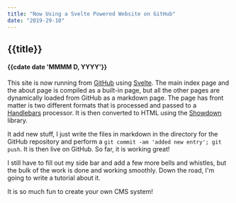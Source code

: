 ```yaml
---
title: "Now Using a Svelte Powered Website on GitHub"
date: "2019-29-10"
---
```


## {{title}}
#### {{cdate date 'MMMM D, YYYY'}}

This site is now running from [GitHub](https://GitHub.com) using 
[Svelte](https://svelte.dev). The main index page and the about page
is compiled as a built-in page, but all the other pages are dynamically
loaded from GitHub as a markdown page. The page has front matter is two
different formats that is processed and passed to a [Handlebars]() processor.
It is then converted to HTML using the [Showdown]() library.

It add new stuff, I just write the files in markdown in the directory for the
GitHub repository and perform a `git commit -am 'added new entry'; git push`. 
It is then live on GitHub. So far, it is working great!

I still have to fill out my side bar and add a few more bells and whistles, but
the bulk of the work is done and working smoothly. Down the road, I'm going to
write a tutorial about it.

It is so much fun to create your own CMS system!
